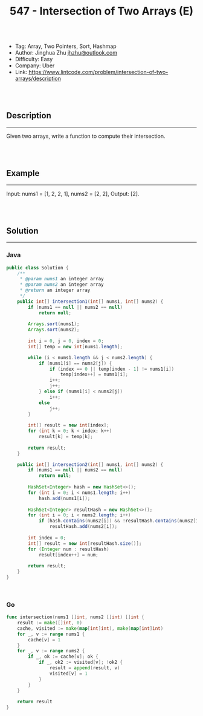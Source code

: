 # <center>547 - Intersection of Two Arrays (E)</center> 



<br></br>

* Tag: Array, Two Pointers, Sort, Hashmap
* Author: Jinghua Zhu <jhzhu@outlook.com>
* Difficulty: Easy
* Company: Uber
* Link: https://www.lintcode.com/problem/intersection-of-two-arrays/description

<br></br>



## Description
----
Given two arrays, write a function to compute their intersection.

<br></br>



## Example
----
Input: nums1 = [1, 2, 2, 1], nums2 = [2, 2], 
Output: [2].

<br></br>



## Solution
----
### Java
```java
public class Solution {
    /**
     * @param nums1 an integer array
     * @param nums2 an integer array
     * @return an integer array
     */
    public int[] intersection1(int[] nums1, int[] nums2) {
        if (nums1 == null || nums2 == null)
            return null;
        
        Arrays.sort(nums1);
        Arrays.sort(nums2);
        
        int i = 0, j = 0, index = 0;
        int[] temp = new int[nums1.length];

        while (i < nums1.length && j < nums2.length) {
            if (nums1[i] == nums2[j]) {
                if (index == 0 || temp[index - 1] != nums1[i])
                    temp[index++] = nums1[i];
                i++;
                j++;
            } else if (nums1[i] < nums2[j])
                i++;
            else
                j++;
        }
        
        int[] result = new int[index];
        for (int k = 0; k < index; k++)
            result[k] = temp[k];
        
        return result;
    }

    public int[] intersection2(int[] nums1, int[] nums2) {
        if (nums1 == null || nums2 == null)
            return null;
        
        HashSet<Integer> hash = new HashSet<>();
        for (int i = 0; i < nums1.length; i++)
            hash.add(nums1[i]);
        
        HashSet<Integer> resultHash = new HashSet<>();
        for (int i = 0; i < nums2.length; i++)
            if (hash.contains(nums2[i]) && !resultHash.contains(nums2[i]))
                resultHash.add(nums2[i]);
        
        int index = 0;
        int[] result = new int[resultHash.size()];
        for (Integer num : resultHash)
            result[index++] = num;
        
        return result;
    }
}
```

<br>


### Go
```go
func intersection(nums1 []int, nums2 []int) []int {
    result := make([]int, 0)
    cache, visited := make(map[int]int), make(map[int]int)
    for _, v := range nums1 {
        cache[v] = 1
    }
    for _, v := range nums2 {
        if _, ok := cache[v]; ok {
            if _, ok2 := visited[v]; !ok2 {
                result = append(result, v)
                visited[v] = 1
            }
        }
    }
    
    return result
}
```
